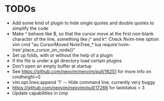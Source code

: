 # TODOs
- Add some kind of plugin to hide single quotes and double quotes to simplify
  the code
- Make ^ behave like \$, so that the cursor move at the first non-blank
  character of the line, something like j^ and k^.  Check Nvim-tree option
  vim cmd "au CursorMoved NvimTree_* lua
  require'nvim-tree'.place_cursor_on_node()"
- Set up folds, with or without the help of a plugin
- If the file is under a git directory load certain plugins
- Don't open an empty buffer at startup
- See https://github.com/neovim/neovim/pull/16251 for more info on cmdheight=0
- vim.opt.lines:append '1' -- Hide command line, currently very buggy
- https://github.com/neovim/neovim/pull/17266 for laststatus = 3
- Update capabilities in cmp
